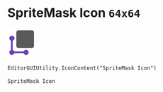 # SpriteMask Icon `64x64`
<img src="/img/SpriteMask%20Icon.png" width=64 height=64>

``` CSharp
EditorGUIUtility.IconContent("SpriteMask Icon")
```
```
SpriteMask Icon
```
